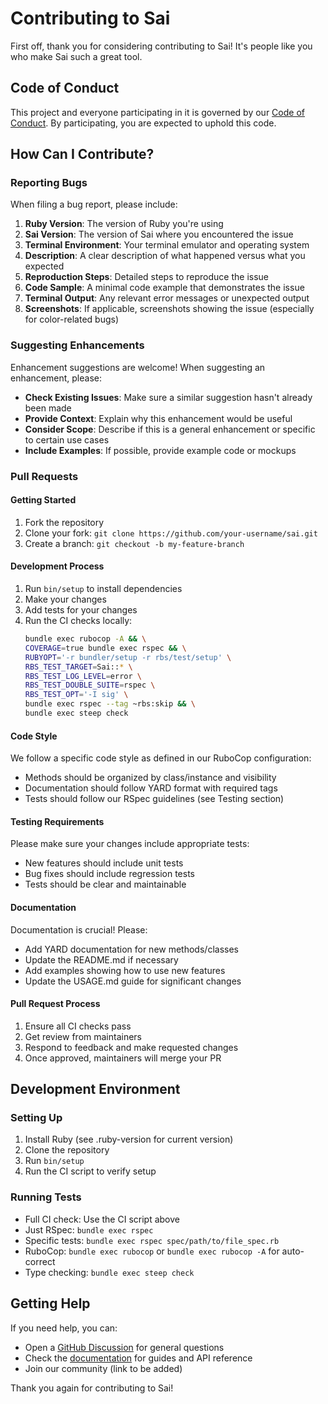 # Contributing to Sai

First off, thank you for considering contributing to Sai! It's people like you who make Sai such a great tool.

## Code of Conduct

This project and everyone participating in it is governed by our [Code of Conduct](CODE_OF_CONDUCT.md). By participating, you are expected to uphold this code.

## How Can I Contribute?

### Reporting Bugs

When filing a bug report, please include:

1. **Ruby Version**: The version of Ruby you're using
2. **Sai Version**: The version of Sai where you encountered the issue
3. **Terminal Environment**: Your terminal emulator and operating system
4. **Description**: A clear description of what happened versus what you expected
5. **Reproduction Steps**: Detailed steps to reproduce the issue
6. **Code Sample**: A minimal code example that demonstrates the issue
7. **Terminal Output**: Any relevant error messages or unexpected output
8. **Screenshots**: If applicable, screenshots showing the issue (especially for color-related bugs)

### Suggesting Enhancements

Enhancement suggestions are welcome! When suggesting an enhancement, please:

* **Check Existing Issues**: Make sure a similar suggestion hasn't already been made
* **Provide Context**: Explain why this enhancement would be useful
* **Consider Scope**: Describe if this is a general enhancement or specific to certain use cases
* **Include Examples**: If possible, provide example code or mockups

### Pull Requests

#### Getting Started

1. Fork the repository
2. Clone your fork: `git clone https://github.com/your-username/sai.git`
3. Create a branch: `git checkout -b my-feature-branch`

#### Development Process

1. Run `bin/setup` to install dependencies
2. Make your changes
3. Add tests for your changes
4. Run the CI checks locally:
   ```bash
   bundle exec rubocop -A && \
   COVERAGE=true bundle exec rspec && \
   RUBYOPT='-r bundler/setup -r rbs/test/setup' \
   RBS_TEST_TARGET=Sai::* \
   RBS_TEST_LOG_LEVEL=error \
   RBS_TEST_DOUBLE_SUITE=rspec \
   RBS_TEST_OPT='-I sig' \
   bundle exec rspec --tag ~rbs:skip && \
   bundle exec steep check
   ```

#### Code Style

We follow a specific code style as defined in our RuboCop configuration:

* Methods should be organized by class/instance and visibility
* Documentation should follow YARD format with required tags
* Tests should follow our RSpec guidelines (see Testing section)

#### Testing Requirements

Please make sure your changes include appropriate tests:

* New features should include unit tests
* Bug fixes should include regression tests
* Tests should be clear and maintainable

#### Documentation

Documentation is crucial! Please:

* Add YARD documentation for new methods/classes
* Update the README.md if necessary
* Add examples showing how to use new features
* Update the USAGE.md guide for significant changes

#### Pull Request Process

1. Ensure all CI checks pass
2. Get review from maintainers
3. Respond to feedback and make requested changes
4. Once approved, maintainers will merge your PR

## Development Environment

### Setting Up

1. Install Ruby (see .ruby-version for current version)
2. Clone the repository
3. Run `bin/setup`
4. Run the CI script to verify setup

### Running Tests

* Full CI check: Use the CI script above
* Just RSpec: `bundle exec rspec`
* Specific tests: `bundle exec rspec spec/path/to/file_spec.rb`
* RuboCop: `bundle exec rubocop` or `bundle exec rubocop -A` for auto-correct
* Type checking: `bundle exec steep check`

## Getting Help

If you need help, you can:

* Open a [GitHub Discussion](https://github.com/aaronmallen/sai/discussions) for general questions
* Check the [documentation](https://rubydoc.info/gems/sai) for guides and API reference
* Join our community (link to be added)

Thank you again for contributing to Sai!
